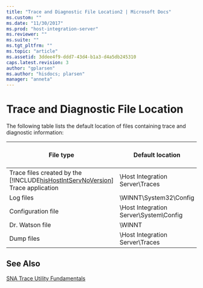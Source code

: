 ```yaml
---
title: "Trace and Diagnostic File Location2 | Microsoft Docs"
ms.custom: ""
ms.date: "11/30/2017"
ms.prod: "host-integration-server"
ms.reviewer: ""
ms.suite: ""
ms.tgt_pltfrm: ""
ms.topic: "article"
ms.assetid: 3ddee4f9-ddd7-43d4-b1a3-d4a5db245310
caps.latest.revision: 3
author: "gplarsen"
ms.author: "hisdocs; plarsen"
manager: "anneta"
---
```

# Trace and Diagnostic File Location
The following table lists the default location of files containing trace and diagnostic information:  
  
|File type|Default location|File name or file name extensions|  
|---------------|----------------------|---------------------------------------|  
|Trace files created by the [!INCLUDE[hisHostIntServNoVersion](../includes/hishostintservnoversion-md.md)] Trace application|\Host Integration Server\Traces|*.atf|  
|Log files|\WINNT\System32\Config|*.evt|  
|Configuration file|\Host Integration Server\System\Config|com.cfg|  
|Dr. Watson file|\WINNT|drwtsn32.log|  
|Dump files|\Host Integration Server\Traces|snadump.log|  
  
## See Also  
 [SNA Trace Utility Fundamentals](../core/sna-trace-utility-fundamentals1.md)